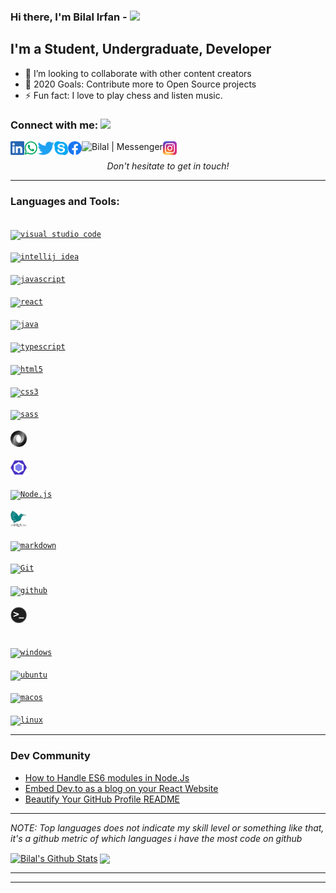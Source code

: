 


### Hi there, I'm Bilal Irfan -  <img src="https://github.com/blackcater/blackcater/raw/master/images/Hi.gif" height="32" />

## I'm a Student, Undergraduate, Developer


- 👯 I’m looking to collaborate with other content creators
- 🥅 2020 Goals: Contribute more to Open Source projects
- ⚡ Fun fact: I love to play chess and listen music.

### Connect with me: <img src="https://media.giphy.com/media/LnQjpWaON8nhr21vNW/giphy.gif" height="32">

[<img align="left" alt="Bilal | LinkedIn" height="22px" src="./SocialLogo/LinkedIn.png" />][linkedin]
[<img align="left" alt="Bilal | Whatsapp" height="22px" src="./SocialLogo/WhatsApp.png" />][whatsapp]
[<img align="left" alt="Bilal | Twitter" height="22px" src="./SocialLogo/Twitter.png" />][twitter]
[<img align="left" alt="Bilal | Skype" height="22px" src="./SocialLogo/Skype.png" />][skype]
[<img align="left" alt="Bilal | Facebook" height="22px" src="./SocialLogo/Facebook.png" />][facebook]
[<img align="left" alt="Bilal | Messenger" height="22px" src="./SocialLogo/Messenger.png" />][messenger]
[<img align="left" alt="Bilal | Instagram" height="22px" src="./SocialLogo/Instagram.png" />][instagram]


<br />

<p align=center>
<em>Don't hesitate to get in touch!</em>
</p>

---

### Languages and Tools:

[<code>
<img alt="visual studio code" width="26px" src="https://img.icons8.com/fluent/240/000000/visual-studio-code-2019.png" />
</code>](https://code.visualstudio.com/)
[<code>
<img alt="intellij idea" width="26px" src="https://img.icons8.com/color/240/000000/intellij-idea.png" />
</code>](https://www.jetbrains.com/idea/)
[<code>
<img alt="javascript" width="26px" src="https://img.icons8.com/color/240/000000/javascript.png" />
</code>](https://developer.mozilla.org/en-US/docs/Web/JavaScript)
[<code>
<img alt="react" width="26px" src="https://img.icons8.com/color/240/000000/react-native.png" />
</code>](https://reactjs.org/)
[<code>
<img alt="java" width="26px" src="https://img.icons8.com/color/240/000000/java-coffee-cup-logo.png">
</code>](https://docs.oracle.com/en/java/)
[<code>
<img alt="typescript" width="26px" src="https://img.icons8.com/color/240/000000/typescript.png">
</code>](https://www.typescriptlang.org/)
[<code>
<img alt="html5" width="26px" src="https://img.icons8.com/color/240/000000/html-5.png">
</code>](https://developer.mozilla.org/en-US/docs/Web/HTML)
[<code>
<img alt="css3" width="26px" src="https://img.icons8.com/color/240/000000/css3.png">
</code>](https://developer.mozilla.org/en-US/docs/Web/CSS)
[<code>
<img alt="sass" width="26px" src="https://img.icons8.com/color/240/000000/sass.png">
</code>](https://sass-lang.com/)
[<code>
<img alt="json" width="26px" src="https://raw.githubusercontent.com/github/explore/80688e429a7d4ef2fca1e82350fe8e3517d3494d/topics/json/json.png">
</code>](https://www.json.org/json-en.html)
[<code>
<img alt="eslint" width="26px" src="https://raw.githubusercontent.com/github/explore/80688e429a7d4ef2fca1e82350fe8e3517d3494d/topics/eslint/eslint.png">
</code>](https://eslint.org/)
[<code>
<img alt="Node.js" width="26px" src="https://img.icons8.com/color/240/000000/nodejs.png">
</code>](https://nodejs.org/en/)
[<code>
<img alt="latex" width="26px" src="https://raw.githubusercontent.com/github/explore/80688e429a7d4ef2fca1e82350fe8e3517d3494d/topics/latex/latex.png">
</code>](https://www.latex-project.org/)
[<code>
<img alt="markdown" width="26px" src="https://img.icons8.com/ios-filled/100/000000/markdown.png">
</code>](https://www.markdownguide.org/)
[<code>
<img alt="Git" width="26px" src="https://img.icons8.com/color/240/000000/git.png">
</code>](https://git-scm.com/)
[<code>
<img alt="github" width="26px" src="https://img.icons8.com/ios-glyphs/240/000000/github.png">
</code>](https://github.com/)
[<code>
<img alt="terminal" width="26px" src="https://raw.githubusercontent.com/github/explore/80688e429a7d4ef2fca1e82350fe8e3517d3494d/topics/terminal/terminal.png">
</code>](https://docs.microsoft.com/en-us/windows/terminal/)
<br />
[<code>
<img alt="windows" width="26px" src="https://img.icons8.com/color/240/000000/windows-10.png">
</code>](https://www.microsoft.com/en-us/windows)
[<code>
<img alt="ubuntu" width="26px" src="https://img.icons8.com/color/96/000000/ubuntu--v1.png">
</code>](https://ubuntu.com/)
[<code>
<img alt="macos" width="26px" src="https://img.icons8.com/officel/160/000000/mac-logo.png">
</code>](https://developer.apple.com/macos/)
[<code>
<img alt="linux" width="26px" src="https://img.icons8.com/color/96/000000/linux.png">
</code>](https://www.kernel.org/)

---


### Dev Community

<!-- DEVTO:START -->
- [How to Handle ES6 modules in Node.Js](https://dev.to/theBilal/how-to-handle-es6-modules-in-node-js-hdn)
- [Embed Dev.to as a blog on your React Website](https://dev.to/theBilal/embed-dev-to-as-a-blog-on-your-react-website-3l8c)
- [Beautify Your GitHub Profile README](https://dev.to/theBilal/beautify-your-github-profile-readme-10cf)
<!-- DEVTO:END -->

---

_NOTE: Top languages does not indicate my skill level or something like that, it's a github metric of which languages i have the most code on github_

<a href="https://github-readme-stats.Bilalsathananthan.vercel.app/api?username=Bilal1122&show_icons=true&hide_border=true&count_private=true&include_all_commits=true&theme=radical">
<img align="center" alt="Bilal's Github Stats" src="https://github-readme-stats.Bilal112.vercel.app/api?username=Bilal112&show_icons=true&hide_border=true&count_private=true&include_all_commits=true&theme=radical" /></a>
<a href="https://github-readme-stats.Bilalsathananthan.vercel.app/api/top-langs/?username=Bilal112&layout=compact&theme=radical">
  <img align="center" src="https://github-readme-stats.Bilal112.vercel.app/api/top-langs/?username=Bilal112&layout=compact&theme=radical" />
</a>

---

---


[linkedin]: https://www.linkedin.com/in/bilal-irfan/
[gmail]: mailto:bilalirfan000@gmail.com
[whatsapp]: https://wa.me/923069131956
[twitter]: https://twitter.com/TheBilal
[skype]: https://join.skype.com/invite/aCT6LOQw660B
[facebook]: https://www.facebook.com/OfficalBilal/
[messenger]: https://www.messenger.com/t/OfficalBilal/
[instagram]: https://www.instagram.com/_bilal_irfan/
